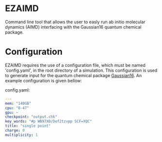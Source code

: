 # EZAIMD
Command line tool that allows the user to easly run ab initio molecular dynamics (AIMD) interfacing with the Gaussian16 quantum chemical package.

# Configuration
EZAIMD requires the use of a configuration file, which must be named 'config.yaml', in the root directory of a simulation. This configuration is used to generate input for the quantum chemical package [Gaussian16](https://gaussian.com/gaussian16/). An example configuration is given bellow:

config.yaml:
```yaml
---
mem: "140GB"
cpu: "0-47"
gpu: ~
checkpoint: "output.chk"
key_words: "#p WB97XD/Def2tzvpp SCF=XQC"
title: "single point"
charge: 0
multiplicity: 1
```

